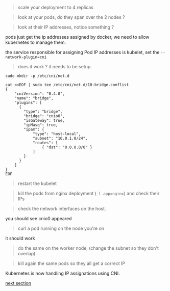 > scale your deployment to 4 replicas

> look at your pods, do they span over the 2 nodes ?

> look at their IP addresses, notice something ?

pods just get the ip addresses assigned by docker, we need to allow kubernetes to manage them.

the service responsible for assigning Pod IP addresses is kubelet, set the `--network-plugin=cni`

> does it work ? it needs to be setup.

```
sudo mkdir -p /etc/cni/net.d

cat <<EOF | sudo tee /etc/cni/net.d/10-bridge.conflist
{
    "cniVersion": "0.4.0",
    "name": "bridge",
    "plugins": [
      {
        "type": "bridge",
        "bridge": "cnio0",
        "isGateway": true,
        "ipMasq": true,
        "ipam": {
            "type": "host-local",
            "subnet": "10.0.1.0/24",
            "routes": [
                { "dst": "0.0.0.0/0" }
            ]
        }
      }
    ]
}
EOF
```

> restart the kubelet

> kill the pods from nginx deployment (`-l app=nginx`) and check their IPs

> check the network interfaces on the host. 

you should see cnio0 appeared

> curl a pod running on the node you're on

it should work

> do the same on the worker node, (change the subnet so they don't overlap)

> kill again the same pods so they all get a correct IP 

Kubernetes is now handling IP assignations using CNI.

[next section](./step07.md)
